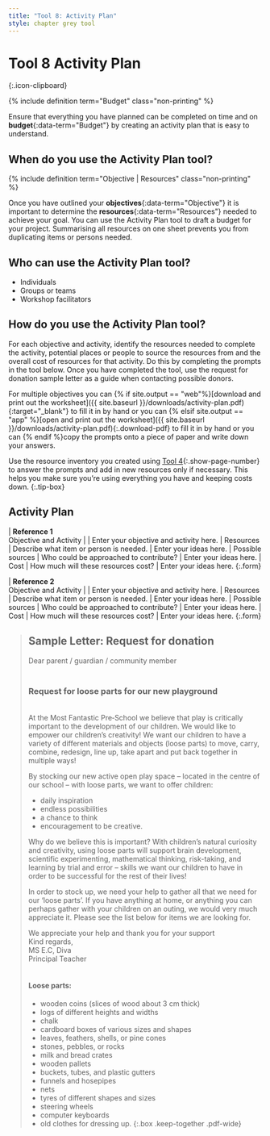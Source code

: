 ```yaml
---
title: "Tool 8: Activity Plan"
style: chapter grey tool
---
```


# **Tool 8** Activity Plan
{:.icon-clipboard}

{% include definition term="Budget" class="non-printing" %}

Ensure that everything you have planned can be completed on time and on **budget**{:data-term="Budget"} by creating an activity plan that is easy to understand.

## When do you use the Activity Plan tool?

{% include definition term="Objective | Resources" class="non-printing" %}

Once you have outlined your **objectives**{:data-term="Objective"} it is important to determine the **resources**{:data-term="Resources"} needed to achieve your goal. You can use the Activity Plan tool to draft a budget for your project. Summarising all resources on one sheet prevents you from duplicating items or persons needed.

## Who can use the Activity Plan tool?

-   Individuals
-   Groups or teams
-   Workshop facilitators

## How do you use the Activity Plan tool?

For each objective and activity, identify the resources needed to complete the activity, potential places or people to source the resources from and the overall cost of resources for that activity. Do this by completing the prompts in the tool below. Once you have completed the tool, use the request for donation sample letter as a guide when contacting possible donors.

For multiple objectives you can {% if site.output == "web"%}[download and print out the worksheet]({{ site.baseurl }}/downloads/activity-plan.pdf){:target="_blank"} to fill it in by hand or you can {% elsif site.output == "app" %}[open and print out the worksheet]({{ site.baseurl }}/downloads/activity-plan.pdf){:.download-pdf} to fill it in by hand or you can {% endif %}copy the prompts onto a piece of paper and write down your answers.

Use the resource inventory you created using [Tool 4](06-04.html){:.show-page-number} to answer the prompts and add in new resources only if necessary. This helps you make sure you’re using everything you have and keeping costs down.
{:.tip-box}

## Activity Plan

| **Reference 1** <br>Objective and Activity |  | Enter your objective and activity here.
| Resources | Describe what item or person is needed. | Enter your ideas here.
| Possible sources | Who could be approached to contribute? | Enter your ideas here.
| Cost | How much will these resources cost? | Enter your ideas here.
{:.form}

| **Reference 2** <br>Objective and Activity |   | Enter your objective and activity here.
| Resources | Describe what item or person is needed. | Enter your ideas here.
| Possible sources | Who could be approached to contribute? | Enter your ideas here.
| Cost | How much will these resources cost? | Enter your ideas here.
{:.form}

> ## Sample Letter: Request for donation
> 
> Dear parent / guardian / community member
>
> ### <br>Request for loose parts for our new playground
>
> <br>At the Most Fantastic Pre‐School we believe that play is critically important to the development of our children. We would like to empower our children’s creativity! We want our children to have a variety of different materials and objects (loose parts) to move, carry, combine, redesign, line up, take apart and put back together in multiple ways!
> 
> By stocking our new active open play space – located in the centre of our school – with loose parts, we want to offer children:
> 
> *   daily inspiration
> *   endless possibilities
> *   a chance to think
> *   encouragement to be creative.
> 
> Why do we believe this is important? With children’s natural curiosity and creativity, using loose parts will support brain development, scientific experimenting, mathematical thinking, risk-taking, and learning by trial and error – skills we want our children to have in order to be successful for the rest of their lives!
> 
> In order to stock up, we need your help to gather all that we need for our ‘loose parts’. If you have anything at home, or anything you can perhaps gather with your children on an  outing, we would very much appreciate it. Please see the list below for items we are looking for.
> 
> We appreciate your help and thank you for your support
> <br>Kind regards,
> <br>MS E.C, Diva
> <br>Principal Teacher
> 
> #### <br>Loose parts:
> 
> *   wooden coins (slices of wood about 3&nbsp;cm thick)
> *   logs of different heights and widths
> *   chalk
> *   cardboard boxes of various sizes and shapes
> *   leaves, feathers, shells, or pine cones
> *   stones, pebbles, or rocks
> *   milk and bread crates
> *   wooden pallets
> *   buckets, tubes, and plastic gutters
> *   funnels and hosepipes
> *   nets
> *   tyres of different shapes and sizes
> *   steering wheels
> *   computer keyboards
> *   old clothes for dressing up.
{:.box .keep-together .pdf-wide}
